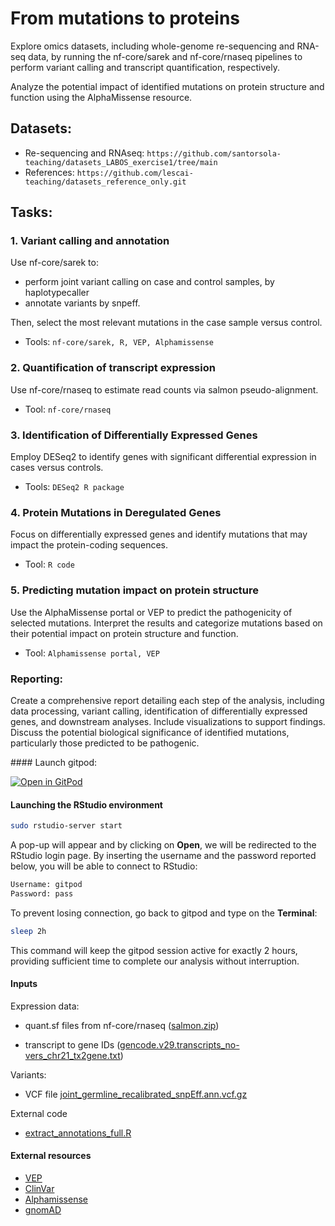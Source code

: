 # From mutations to proteins

Explore omics datasets, including whole-genome re-sequencing and RNA-seq data, by running the nf-core/sarek and nf-core/rnaseq pipelines to perform variant calling and transcript quantification, respectively.

Analyze the potential impact of identified mutations on protein structure and function using the AlphaMissense resource.


## Datasets:

- Re-sequencing and RNAseq: ```https://github.com/santorsola-teaching/datasets_LABOS_exercise1/tree/main```
- References: ```https://github.com/lescai-teaching/datasets_reference_only.git```


## Tasks:

### 1. Variant calling and annotation

Use nf-core/sarek to:
- perform  joint variant calling on case and control samples, by haplotypecaller 
- annotate variants by snpeff. 

Then, select the most relevant mutations in the case sample versus control.

- Tools: ```nf-core/sarek, R, VEP, Alphamissense```


### 2. Quantification of transcript expression

Use nf-core/rnaseq to estimate read counts via salmon pseudo-alignment.


- Tool: ```nf-core/rnaseq```


### 3. Identification of Differentially Expressed Genes

Employ DESeq2 to identify genes with significant differential expression in cases versus controls.

- Tools: ```DESeq2 R package```


### 4. Protein Mutations in Deregulated Genes


Focus on differentially expressed genes and identify mutations that may impact the protein-coding sequences.

- Tool: ```R code```


### 5. Predicting mutation impact on protein structure

Use the AlphaMissense portal or VEP to predict the pathogenicity of selected mutations.
Interpret the results and categorize mutations based on their potential impact on protein structure and function.

- Tool: ```Alphamissense portal, VEP```

### Reporting:

Create a comprehensive report detailing each step of the analysis, including data processing, variant calling, identification of differentially expressed genes, and downstream analyses. 
Include visualizations to support findings. 
Discuss the potential biological significance of identified mutations, particularly those predicted to be pathogenic.


#### Launch gitpod:

[![Open in GitPod](https://img.shields.io/badge/Gitpod-%20Open%20in%20Gitpod-908a85?logo=gitpod)](https://gitpod.io/#https://github.com/santorsola-teaching/nf-core-gitpod-run)



#### Launching the RStudio environment


```bash
sudo rstudio-server start
```

A pop-up will appear and by clicking on **Open**, we will be redirected to the RStudio login page. By inserting the username and the password reported below, you will be able to connect to RStudio:

```bash
Username: gitpod
Password: pass
```

To prevent losing connection, go back to gitpod and type on the **Terminal**:

```bash
sleep 2h
```

This command will keep the gitpod session active for exactly 2 hours, providing sufficient time to complete our analysis without interruption.


#### Inputs

Expression data:
- quant.sf files from nf-core/rnaseq ([salmon.zip]((https://github.com/santorsola-teaching/class-lab-adv-omics/tree/main/L19_from_mutation_to_protein/quant_datasets_ex1)))

- transcript to gene IDs ([gencode.v29.transcripts_no-vers_chr21_tx2gene.txt](https://github.com/lescai-teaching/datasets_reference_only/blob/main/trascriptome/gencode.v29.transcripts_no-vers_chr21_tx2gene.txt))

Variants:
- VCF file [joint_germline_recalibrated_snpEff.ann.vcf.gz]((https://github.com/santorsola-teaching/class-lab-adv-omics/tree/main/L19_from_mutation_to_protein/vcf_datasets_ex1/))

External code
- [extract_annotations_full.R](https://github.com/santorsola-teaching/class-lab-adv-omics/blob/129ee4ce31dca55bf677f3e93ef489348370eda3/L05_reseq_prior_reporting/code/extract_annotations_full.R)




#### External resources

- [VEP](https://www.ensembl.org/Tools/VEP)
- [ClinVar](https://www.ncbi.nlm.nih.gov/clinvar/)
- [Alphamissense](https://alphamissense.hegelab.org/)
- [gnomAD](https://gnomad.broadinstitute.org/)


